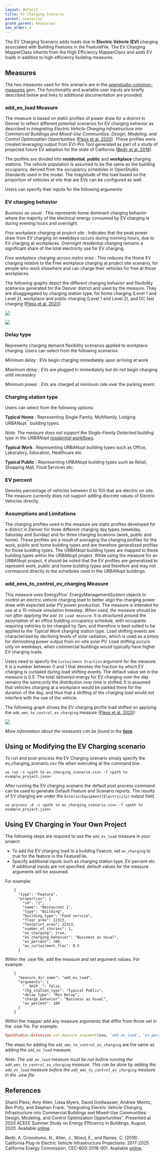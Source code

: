 ```yaml
---
layout: default
title: EV Charging Scenario
parent: Scenarios
grand_parent: Resources
nav_order: 4
---
```

The EV Charging Scenario adds loads due to **Electric Vehicle (EV)** charging associated with Building
Features in the FeatureFile. The EV Charging MapperClass inherits from the High Efficiency
MapperClass and adds EV loads in addition to high efficiency building measures.

## Measures

The two measures used for this scenario are in the
[openstudio-common-measures](https://github.com/NREL/openstudio-common-measures-gem "GitHub
Repository") gem. The functionality and available user inputs are briefly described below and links
to additional documentation are provided.

### add_ev_load Measure

The measure is based on static profiles of power draw  for a district in Denver to reflect
different potential scenarios for EV charging behavior as described in  *Integrating Electric
Vehicle Charging Infrastructure into Commercial Buildings and Mixed-Use Communities: Design,
Modeling, and Control Optimization Opportunities*  ([Pless et al. 2020](#ref1)).
These profiles were created leveraging output from EVI-Pro Tool generated as part of a study of
projected future EV adoption for the state of California ([Bedir et al. 2018](#ref2)).

The profiles are divided into **residential**, **public** and **workplace** charging stations. The vehicle
population is assumed to be the same as the building occupancy, derived from the occupancy schedules
in OpenStudio Standards used in the model. The magnitude of the load based on the
proportion of vehicles at site that are EVs can be configured as well.

Users can specify their inputs for the following arguments:

### <a name="its"></a> EV charging behavior

*Business as usual* : This represents home dominant charging behavior where the majority of the
electrical energy consumed by EV charging is during evening hours and overnight.

*Free workplace charging at project site* : Indicates that the peak power draw from EV charging on
weekdays occurs during morning hours, due to EV charging at workplaces. Overnight residential
charging remains a significant share of the total electricity use for EV charging.

*Free workplace charging across metro area* : This reduces the Home EV charging relative to the Free
workplace charging at project site scenario, for people who work elsewhere and can charge their
vehicles for free at those workplaces.

The following graphs depict the different charging behavior and flexibility scenarios generated for
the Denver district and used by the measure. They are disaggregated by charging station type,
for home charging (Level 1 and Level 2), workplace and public charging (Level 1 and Level 2), and DC
fast charging ([Pless et al. 2020](#ref1)).


![](../../doc_files/EVChargingProfile1.png)

![](../../doc_files/EVChargingProfile2.png)

### <a name="its"></a> Delay type

Represents charging demand flexibility scenarios applied to workplace charging. Users can select from the
following scenarios:

*Minimum delay* : EVs begin charging immediately upon arriving at work

*Maximum delay* : EVs are plugged in immediately but do not begin charging until necessary

*Minimum power* : EVs are charged at minimum rate over the parking event.

### <a name="its"></a> Charging station type

Users can select from the following options:

**Typical Home** : Representing Single-Family, Multifamily, Lodging URBANopt<sup>&trade;</sup>
building types.

*Note: The measure does not support the Single-Family Detached building type in the URBANopt [residential workflows](../residential_workflows.md).*

**Typical Work** : Representing URBANopt building types such as Office, Laboratory, Education, Healthcare etc.

**Typical Public** : Representing URBANopt building types such as Retail, Shopping Mall, Food Services etc.

### <a name="its"></a> EV percent

Denotes percentage of vehicles between 0 to 100 that are electric on site. The measure currently
does not support adding discrete values of Electric Vehicles directly.

### Assumptions and Limitations

The charging profiles used in the measure are static profiles developed for a district in
Denver for three different charging day types (weekday, Saturday and Sunday) and for three charging
locations (work, public and home). These profiles are a result of averaging the charging
profiles for the work, public and home building types and are therefore generalized profiles for those
building types.
The URBANopt building types are  mapped to these building types within the
URBANopt project. While using the measure for an URBANopt project, it should be noted that the EV
profiles are generalized to represent work, public and home building types and therefore and may not correspond
directly to the schedules used in the URBANopt buildings.


### add_ems_to_control_ev_charging Measure

This measure uses EnergyPlus' EnergyManagementSystem objects to control an electric vehicle charging
load to better align the charging power draw with expected solar PV power production. The measure is
intended for use at a 15-minute simulation timestep. *When used, the measure should be run after applying the `Add EV Load
measure`.* It is structured around the assumption of an office building occupancy schedule, with
occupants requiring vehicles to be charged by 7pm, and therefore is best suited to be applied to the
*Typical Work* charging station type. Load shifting events are characterized by
declining levels of solar radiation, which is used as a proxy for diminishing power output from
on-site solar PV. Load shifting occurs only on weekdays, when commercial buildings would typically
have higher EV charging loads.

Users need to specify the `Curtailment Fraction` argument for the measure. It is a number between 0 and 1 that denotes the fraction by which EV charging
is curtailed during load shifting events. The default value set in the measure is 0.5. The total delivered energy for EV charging over the day remains the same;only the distribution over time is shifted. It is assumed that vehicles charging at a workplace would be parked there for the duration of the day, and thus that a shifting of the charging load would not interfere with the use of the vehicle.

The following graph shows the EV charging profile load shifted on applying the
`add_ems_to_control_ev_charging` measure ([Pless et al. 2020](#ref1)):

![](../../doc_files/EVCurtailment.png)


*More information about the measures can be found in the **[here](https://www.nrel.gov/docs/fy20osti/77438.pdf)**.*

## Using or Modifying the EV Charging scenario

To run and post-process the EV Charging scenario simply specify the ev_charging_scenario.csv file when executing at the command line.

```
uo run -s <path to ev_charging_scenario.csv> -f <path to example_project.json>
```

After running the EV charging scenario the default post process command can be used to generate Default
Feature and Scenario reports. The results of EV charging are under the
`ExteriorEquipment(Electricity)` output field.

```
uo process -d -s <path to ev_charging_scenario.csv> -f <path to example_project.json>
```

## Using EV Charging in Your Own Project

The following steps are required to use the `add_ev_load` measure in your project:

- To add the EV charging load to a building Feature, set `ev_charging` to true for the feature in
  the FeatureFile.
- Specify additional inputs  such as charging station type, EV percent etc. If
  additional inputs are not specified, default values for the measure arguments will be assumed.

For example:

```
    {
      "type": "Feature",
      "properties": {
        "id": "2",
        "name": "Restaurant 1",
        "type": "Building",
        "building_type": "Food service",
        "floor_area": 22313,
        "footprint_area": 22313,
        "number_of_stories": 1,
        "ev_charging": true,
        "ev_charging_behavior": "Business as Usual",
        "ev_percent": 100,
        "ev_curtailment_frac": 0.5
      }
```

Within the .osw file, add the measure and set argument values. For example:

```
    {
      "measure_dir_name": "add_ev_load",
      "arguments": {
        "__SKIP__": false,
        "chg_station_type": "Typical Public",
        "delay_type": "Min Delay",
        "charge_behavior": "Business as Usual",
        "ev_percent": 100
      }
    }
```

Within the mapper add any measure arguments that differ from those set in the .osw file. For example:

```ruby
OpenStudio::Extension.set_measure_argument(osw, 'add_ev_load', 'ev_percent', 50)
```

The  steps for adding the `add_ems_to_control_ev_charging` are the same as adding the `add_ev_load`
measure.

*Note: The `add_ev_load` measure must be run before running the
`add_ems_to_control_ev_charging` measure. This can be done by adding the `add_ev_load` measure
before the `add_ems_to_control_ev_charging` measure in the .osw file*

## References

<a name="ref1"></a> Shanti Pless, Amy Allen, Lissa Myers, David Goldwasser, Andrew Meintz, Ben Polly, and Stephen Frank.
"Integrating Electric Vehicle Charging Infrastructure into Commercial Buildings and Mixed-Use
Communities: Design, Modeling, and Control Optimization Opportunities". Presented at 2020 ACEEE
Summer Study on Energy Efficiency in Buildings, August, 2020. Available
[online](https://www.nrel.gov/docs/fy20osti/77438.pdf).

<a name="ref2"></a> Bedir, A. Crisostomo, N., Allen, J., Wood, E., and Rames. C. (2018). California Plug-In Electric Vehicle
Infrastructure Projections: 2017-2025. California Energy Commission. CEC-600-2018-001. Available [online](https://www.nrel.gov/docs/fy18osti/70893.pdf).